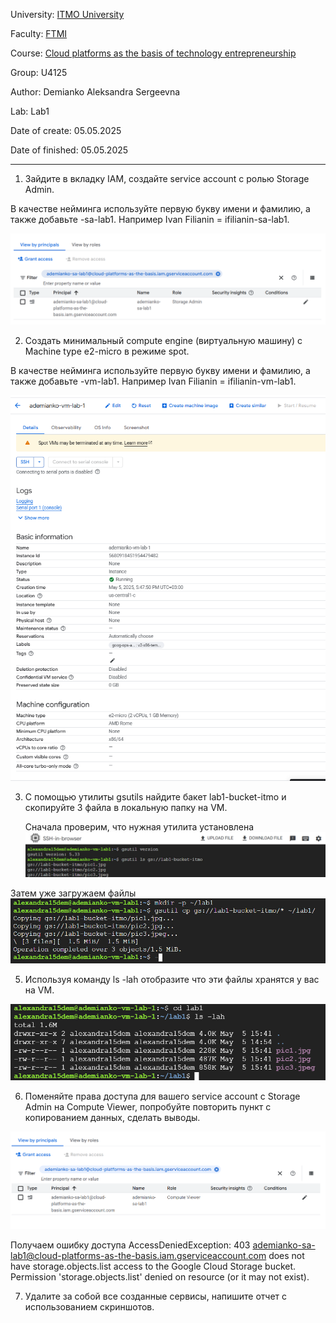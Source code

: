 University: [ITMO University](https://itmo.ru/ru/)

Faculty: [FTMI](https://ftmi.itmo.ru/)

Course: [Cloud platforms as the basis of technology entrepreneurship](https://itmo-ict-faculty.github.io/cloud-platforms-as-the-basis-of-technology-entrepreneurship/) 

Group: U4125

Author: Demianko Aleksandra Sergeevna

Lab: Lab1

Date of create: 05.05.2025

Date of finished: 05.05.2025

***

1. Зайдите в вкладку IAM, создайте service account с ролью Storage Admin.

В качестве нейминга используйте первую букву имени и фамилию, а также добавьте -sa-lab1. Например Ivan Filianin = ifilianin-sa-lab1.

![Alt text](https://github.com/alexandraDem/2024_2025-cloud-platforms-as-the-basis-of-technology-entrepreneurship-U4125-demyanko_a_s/blob/43dbea54c6737efed15d3f2ccdf75d1ac504b1be/lab1./storageAdmin.png)


2. Создать минимальный compute engine (виртуальную машину) с Machine type e2-micro в режиме spot.

В качестве нейминга используйте первую букву имени и фамилию, а также добавьте -vm-lab1. Например Ivan Filianin = ifilianin-vm-lab1.

![text](https://github.com/alexandraDem/2024_2025-cloud-platforms-as-the-basis-of-technology-entrepreneurship-U4125-demyanko_a_s/blob/a09fa055531aaf85de602a1038190e57a0475ff9/lab1./vm.png)

3. С помощью утилиты gsutils найдите бакет lab1-bucket-itmo и скопируйте 3 файла в локальную папку на VM.
   
   Сначала проверим, что нужная утилита установлена
   ![check](https://github.com/alexandraDem/2024_2025-cloud-platforms-as-the-basis-of-technology-entrepreneurship-U4125-demyanko_a_s/blob/a09fa055531aaf85de602a1038190e57a0475ff9/lab1./check.jpg)

Затем уже загружаем файлы
      ![text](https://github.com/alexandraDem/2024_2025-cloud-platforms-as-the-basis-of-technology-entrepreneurship-U4125-demyanko_a_s/blob/1f58bf8de8b9f8ac242dcbc95c0bac50290518ee/lab1./download.jpg)

  
5. Используя команду ls -lah отобразите что эти файлы хранятся у вас на VM.

![lah](https://github.com/alexandraDem/2024_2025-cloud-platforms-as-the-basis-of-technology-entrepreneurship-U4125-demyanko_a_s/blob/a09fa055531aaf85de602a1038190e57a0475ff9/lab1./lah.png)
   

6. Поменяйте права доступа для вашего service account с Storage Admin на Compute Viewer, попробуйте повторить пункт с копированием данных, сделать выводы.

![text](https://github.com/alexandraDem/2024_2025-cloud-platforms-as-the-basis-of-technology-entrepreneurship-U4125-demyanko_a_s/blob/a09fa055531aaf85de602a1038190e57a0475ff9/lab1./computeViewer.png)

Получаем ошибку доступа AccessDeniedException: 403 ademianko-sa-lab1@cloud-platforms-as-the-basis.iam.gserviceaccount.com does not have storage.objects.list access to the Google Cloud Storage bucket. Permission 'storage.objects.list' denied on resource (or it may not exist).

7. Удалите за собой все созданные сервисы, напишите отчет с использованием скриншотов.
